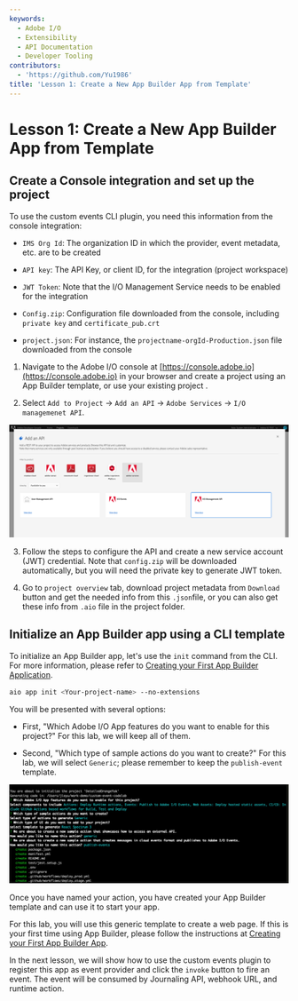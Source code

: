 ```yaml
---
keywords:
  - Adobe I/O
  - Extensibility
  - API Documentation
  - Developer Tooling
contributors:
  - 'https://github.com/Yu1986'
title: 'Lesson 1: Create a New App Builder App from Template'
---
```


# Lesson 1: Create a New App Builder App from Template

## Create a Console integration and set up the project

To use the custom events CLI plugin, you need this information from the console integration:

- `IMS Org Id`: The organization ID in which the provider, event metadata, etc. are to be created

- `API key`: The API Key, or client ID, for the integration (project workspace)

- `JWT Token`: Note that the I/O Management Service needs to be enabled for the integration

- `Config.zip`: Configuration file downloaded from the console, including `private key` and `certificate_pub.crt`

- `project.json`: For instance, the `projectname-orgId-Production.json` file downloaded from the console 
1. Navigate to the Adobe I/O console at [https://console.adobe.io](https://console.adobe.io) in your browser and create a project using an App Builder template, or use your existing project .

2. Select `Add to Project` -> `Add an API` -> `Adobe Services` -> `I/O managemenet API`.

![add-api](assets/add-api.png)

3. Follow the steps to configure the API and create a new service account (JWT) credential. Note that `config.zip` will be
   downloaded automatically, but you will need the private key to generate JWT token.

4. Go to `project overview` tab, download project metadata from `Download` button and get the needed info from this `.json`file, or you can also get these info from `.aio` file in the project folder.

## Initialize an App Builder app using a CLI template

To initialize an App Builder app, let's use the `init` command from the CLI. For more information, please refer to [Creating your First App Builder Application](../../getting_started/first_app.md).

```bash
aio app init <Your-project-name> --no-extensions
```

You will be presented with several options:

* First, "Which Adobe I/O App features do you want to enable for this project?" For this lab, we will keep all of them. 

* Second, "Which type of sample actions do you want to create?" For this lab, we will select `Generic`; please remember to keep the `publish-event` template.

![event-provider](assets/publish-event-cli.png)

Once you have named your action, you have created your App Builder template and can use it to start your app.

For this lab, you will use this generic template to create a web page. If this is your first time using App Builder, please follow the instructions at [Creating your First App Builder App](../../getting_started/first_app.md).

In the next lesson, we will show how to use the custom events plugin to register this app as event provider and click the `invoke` button to fire an event. The event will be consumed by Journaling API, webhook URL, and runtime action.
